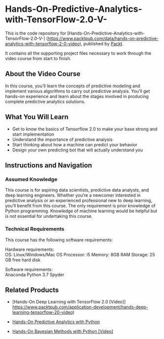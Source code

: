 # Hands-On-Predictive-Analytics-with-TensorFlow-2.0-V-
This is the code repository for [Hands-On-Predictive-Analytics-with-TensorFlow-2.0-V-] (https://www.packtpub.com/data/hands-on-predictive-analytics-with-tensorflow-2-0-video), published by [Packt](https://www.packtpub.com/?utm_source=github). 

It contains all the supporting project files necessary to work through the video course from start to finish.

## About the Video Course
In this course, you’ll learn the concepts of predictive modeling and implement various algorithms to carry out predictive analysis. You’ll get hands-on experience and learn about the stages involved in producing complete predictive analytics solutions.	

<H2>What You Will Learn</H2>
<DIV class=book-info-will-learn-text>
<UL>
<LI>Get to know the basics of Tensorflow 2.0 to make your base strong and start implementation
<LI>Understand the importance of predictive analysis
<LI>Start thinking about how a machine can predict your behavior
<LI>Design your own predicting bot that will actually understand you
</LI></UL></DIV>

## Instructions and Navigation
### Assumed Knowledge
This course is for aspiring data scientists, predictive data analysts, and deep learning engineers. Whether you’re a newcomer interested in predictive analysis or an experienced professional new to deep learning, you’ll benefit from this course. The only requirement is 
prior knowledge of Python programming. Knowledge of machine learning would be helpful but is not essential for undertaking this course. 

### Technical Requirements
This course has the following software requirements:<br/>

Hardware requirements: <br>
OS: Linux/Windows/Mac OS
Processor: i5
Memory: 8GB RAM
Storage: 25 GB free hard disk

Software requirements: <br>
Anaconda Python 3.7
Spyder


## Related Products
* [Hands-On Deep Learning with TensorFlow 2.0 [Video]] https://www.packtpub.com/application-development/hands-deep-learning-tensorflow-20-video)

* [Hands-On Predictive Analytics with Python](https://www.packtpub.com/big-data-and-business-intelligence/hands-predictive-analytics-python)

* [Hands-On Bayesian Methods with Python [Video]](https://www.packtpub.com/big-data-and-business-intelligence/hands-bayesian-methods-python-video)


